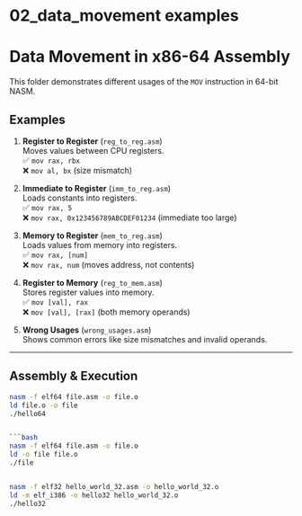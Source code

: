 # 02_data_movement examples
# Data Movement in x86-64 Assembly

This folder demonstrates different usages of the `MOV` instruction in 64-bit NASM.

## Examples

1. **Register to Register** (`reg_to_reg.asm`)  
   Moves values between CPU registers.  
   ✅ `mov rax, rbx`  
   ❌ `mov al, bx` (size mismatch)

2. **Immediate to Register** (`imm_to_reg.asm`)  
   Loads constants into registers.  
   ✅ `mov rax, 5`  
   ❌ `mov rax, 0x123456789ABCDEF01234` (immediate too large)

3. **Memory to Register** (`mem_to_reg.asm`)  
   Loads values from memory into registers.  
   ✅ `mov rax, [num]`  
   ❌ `mov rax, num` (moves address, not contents)

4. **Register to Memory** (`reg_to_mem.asm`)  
   Stores register values into memory.  
   ✅ `mov [val], rax`  
   ❌ `mov [val], [rax]` (both memory operands)

5. **Wrong Usages** (`wrong_usages.asm`)  
   Shows common errors like size mismatches and invalid operands.

---

## Assembly & Execution

```bash
nasm -f elf64 file.asm -o file.o
ld file.o -o file
./hello64


```bash
nasm -f elf64 file.asm -o file.o
ld -o file file.o
./file


nasm -f elf32 hello_world_32.asm -o hello_world_32.o
ld -m elf_i386 -o hello32 hello_world_32.o
./hello32
